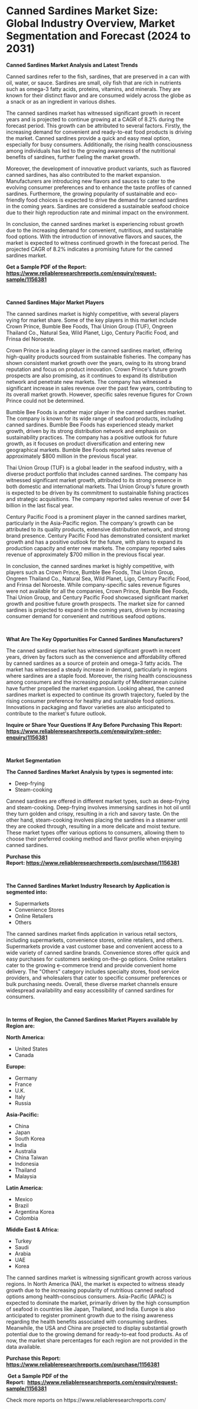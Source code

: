 <p><h1>Canned Sardines Market Size: Global Industry Overview, Market Segmentation and Forecast (2024 to 2031)</h1></p><p><strong>Canned Sardines Market Analysis and Latest Trends</strong></p>
<p><p>Canned sardines refer to the fish, sardines, that are preserved in a can with oil, water, or sauce. Sardines are small, oily fish that are rich in nutrients such as omega-3 fatty acids, proteins, vitamins, and minerals. They are known for their distinct flavor and are consumed widely across the globe as a snack or as an ingredient in various dishes.</p><p>The canned sardines market has witnessed significant growth in recent years and is projected to continue growing at a CAGR of 8.2% during the forecast period. This growth can be attributed to several factors. Firstly, the increasing demand for convenient and ready-to-eat food products is driving the market. Canned sardines provide a quick and easy meal option, especially for busy consumers. Additionally, the rising health consciousness among individuals has led to the growing awareness of the nutritional benefits of sardines, further fueling the market growth.</p><p>Moreover, the development of innovative product variants, such as flavored canned sardines, has also contributed to the market expansion. Manufacturers are introducing new flavors and sauces to cater to the evolving consumer preferences and to enhance the taste profiles of canned sardines. Furthermore, the growing popularity of sustainable and eco-friendly food choices is expected to drive the demand for canned sardines in the coming years. Sardines are considered a sustainable seafood choice due to their high reproduction rate and minimal impact on the environment.</p><p>In conclusion, the canned sardines market is experiencing robust growth due to the increasing demand for convenient, nutritious, and sustainable food options. With the introduction of innovative flavors and sauces, the market is expected to witness continued growth in the forecast period. The projected CAGR of 8.2% indicates a promising future for the canned sardines market.</p></p>
<p><strong>Get a Sample PDF of the Report:&nbsp; <a href="https://www.reliableresearchreports.com/enquiry/request-sample/1156381">https://www.reliableresearchreports.com/enquiry/request-sample/1156381</a></strong></p>
<p>&nbsp;</p>
<p><strong>Canned Sardines Major Market Players</strong></p>
<p><p>The canned sardines market is highly competitive, with several players vying for market share. Some of the key players in this market include Crown Prince, Bumble Bee Foods, Thai Union Group (TUF), Ongreen Thailand Co., Natural Sea, Wild Planet, Ligo, Century Pacific Food, and Frinsa del Noroeste.</p><p>Crown Prince is a leading player in the canned sardines market, offering high-quality products sourced from sustainable fisheries. The company has shown consistent market growth over the years, owing to its strong brand reputation and focus on product innovation. Crown Prince's future growth prospects are also promising, as it continues to expand its distribution network and penetrate new markets. The company has witnessed a significant increase in sales revenue over the past few years, contributing to its overall market growth. However, specific sales revenue figures for Crown Prince could not be determined.</p><p>Bumble Bee Foods is another major player in the canned sardines market. The company is known for its wide range of seafood products, including canned sardines. Bumble Bee Foods has experienced steady market growth, driven by its strong distribution network and emphasis on sustainability practices. The company has a positive outlook for future growth, as it focuses on product diversification and entering new geographical markets. Bumble Bee Foods reported sales revenue of approximately $800 million in the previous fiscal year.</p><p>Thai Union Group (TUF) is a global leader in the seafood industry, with a diverse product portfolio that includes canned sardines. The company has witnessed significant market growth, attributed to its strong presence in both domestic and international markets. Thai Union Group's future growth is expected to be driven by its commitment to sustainable fishing practices and strategic acquisitions. The company reported sales revenue of over $4 billion in the last fiscal year.</p><p>Century Pacific Food is a prominent player in the canned sardines market, particularly in the Asia-Pacific region. The company's growth can be attributed to its quality products, extensive distribution network, and strong brand presence. Century Pacific Food has demonstrated consistent market growth and has a positive outlook for the future, with plans to expand its production capacity and enter new markets. The company reported sales revenue of approximately $700 million in the previous fiscal year.</p><p>In conclusion, the canned sardines market is highly competitive, with players such as Crown Prince, Bumble Bee Foods, Thai Union Group, Ongreen Thailand Co., Natural Sea, Wild Planet, Ligo, Century Pacific Food, and Frinsa del Noroeste. While company-specific sales revenue figures were not available for all the companies, Crown Prince, Bumble Bee Foods, Thai Union Group, and Century Pacific Food showcased significant market growth and positive future growth prospects. The market size for canned sardines is projected to expand in the coming years, driven by increasing consumer demand for convenient and nutritious seafood options.</p></p>
<p>&nbsp;</p>
<p><strong>What Are The Key Opportunities For Canned Sardines Manufacturers?</strong></p>
<p><p>The canned sardines market has witnessed significant growth in recent years, driven by factors such as the convenience and affordability offered by canned sardines as a source of protein and omega-3 fatty acids. The market has witnessed a steady increase in demand, particularly in regions where sardines are a staple food. Moreover, the rising health consciousness among consumers and the increasing popularity of Mediterranean cuisine have further propelled the market expansion. Looking ahead, the canned sardines market is expected to continue its growth trajectory, fueled by the rising consumer preference for healthy and sustainable food options. Innovations in packaging and flavor varieties are also anticipated to contribute to the market's future outlook.</p></p>
<p><strong>Inquire or Share Your Questions If Any Before Purchasing This Report: <a href="https://www.reliableresearchreports.com/enquiry/pre-order-enquiry/1156381">https://www.reliableresearchreports.com/enquiry/pre-order-enquiry/1156381</a></strong></p>
<p>&nbsp;</p>
<p><strong>Market Segmentation</strong></p>
<p><strong>The Canned Sardines Market Analysis by types is segmented into:</strong></p>
<p><ul><li>Deep-frying</li><li>Steam-cooking</li></ul></p>
<p><p>Canned sardines are offered in different market types, such as deep-frying and steam-cooking. Deep-frying involves immersing sardines in hot oil until they turn golden and crispy, resulting in a rich and savory taste. On the other hand, steam-cooking involves placing the sardines in a steamer until they are cooked through, resulting in a more delicate and moist texture. These market types offer various options to consumers, allowing them to choose their preferred cooking method and flavor profile when enjoying canned sardines.</p></p>
<p><strong>Purchase this Report:&nbsp;<a href="https://www.reliableresearchreports.com/purchase/1156381">https://www.reliableresearchreports.com/purchase/1156381</a></strong></p>
<p>&nbsp;</p>
<p><strong>The Canned Sardines Market Industry Research by Application is segmented into:</strong></p>
<p><ul><li>Supermarkets</li><li>Convenience Stores</li><li>Online Retailers</li><li>Others</li></ul></p>
<p><p>The canned sardines market finds application in various retail sectors, including supermarkets, convenience stores, online retailers, and others. Supermarkets provide a vast customer base and convenient access to a wide variety of canned sardine brands. Convenience stores offer quick and easy purchases for customers seeking on-the-go options. Online retailers cater to the growing e-commerce trend and provide convenient home delivery. The "Others" category includes specialty stores, food service providers, and wholesalers that cater to specific consumer preferences or bulk purchasing needs. Overall, these diverse market channels ensure widespread availability and easy accessibility of canned sardines for consumers.</p></p>
<p>&nbsp;</p>
<p><strong>In terms of Region, the Canned Sardines Market Players available by Region are:</strong></p>
<p>
    <p> <strong> North America: </strong>
        <ul>
            <li>United States</li>
            <li>Canada</li>
        </ul>
        </p> 
    <p> <strong> Europe: </strong>
        <ul>
            <li>Germany</li>
            <li>France</li>
            <li>U.K.</li>
            <li>Italy</li>
            <li>Russia</li>
        </ul>
        </p> 
    <p> <strong> Asia-Pacific: </strong>
        <ul>
            <li>China</li>
            <li>Japan</li>
            <li>South Korea</li>
            <li>India</li>
            <li>Australia</li>
            <li>China Taiwan</li>
            <li>Indonesia</li>
            <li>Thailand</li>
            <li>Malaysia</li>
        </ul>
        </p> 
    <p> <strong> Latin America: </strong>
        <ul>
            <li>Mexico</li>
            <li>Brazil</li>
            <li>Argentina Korea</li>
            <li>Colombia</li>
        </ul>
        </p> 
    <p> <strong> Middle East & Africa: </strong>
        <ul>
            <li>Turkey</li>
            <li>Saudi</li>
            <li>Arabia</li>
            <li>UAE</li>
            <li>Korea</li>
        </ul>
    </p>
    </p>
<p><p>The canned sardines market is witnessing significant growth across various regions. In North America (NA), the market is expected to witness steady growth due to the increasing popularity of nutritious canned seafood options among health-conscious consumers. Asia-Pacific (APAC) is expected to dominate the market, primarily driven by the high consumption of seafood in countries like Japan, Thailand, and India. Europe is also anticipated to register prominent growth due to the rising awareness regarding the health benefits associated with consuming sardines. Meanwhile, the USA and China are projected to display substantial growth potential due to the growing demand for ready-to-eat food products. As of now, the market share percentages for each region are not provided in the data available.</p></p>
<p><strong>Purchase this Report: <a href="https://www.reliableresearchreports.com/purchase/1156381">https://www.reliableresearchreports.com/purchase/1156381</a></strong></p>
<p>&nbsp;<strong>Get a Sample PDF of the Report:&nbsp;&nbsp;<a href="https://www.reliableresearchreports.com/enquiry/request-sample/1156381">https://www.reliableresearchreports.com/enquiry/request-sample/1156381</a></strong></p>
<p><strong></strong></p>
<p>Check more reports on https://www.reliableresearchreports.com/</p>